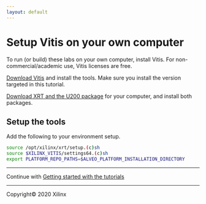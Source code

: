 ```yaml
---
layout: default
---
```


# Setup Vitis on your own computer

To run (or build) these labs on your own computer, install Vitis. For non-commercial/academic use, Vitis licenses are free.

[Download Vitis](https://www.xilinx.com/support/download/index.html/content/xilinx/en/downloadNav/vitis.html) and install the tools. Make sure you install the version targeted in this tutorial.

[Download XRT and the U200 package](https://www.xilinx.com/products/boards-and-kits/alveo/u200.html#gettingStarted) for your computer, and install both packages.

## Setup the tools

Add the following to your environment setup.

```sh
source /opt/xilinx/xrt/setup.(c)sh
source $XILINX_VITIS/settings64.(c)sh
export PLATFORM_REPO_PATHS=$ALVEO_PLATFORM_INSTALLATION_DIRECTORY
```

--------------
Continue with [Getting started with the tutorials](setup_vitis.md#getting-started-with-the-tutorials)

---------------------------------------
Copyright&copy; 2020 Xilinx